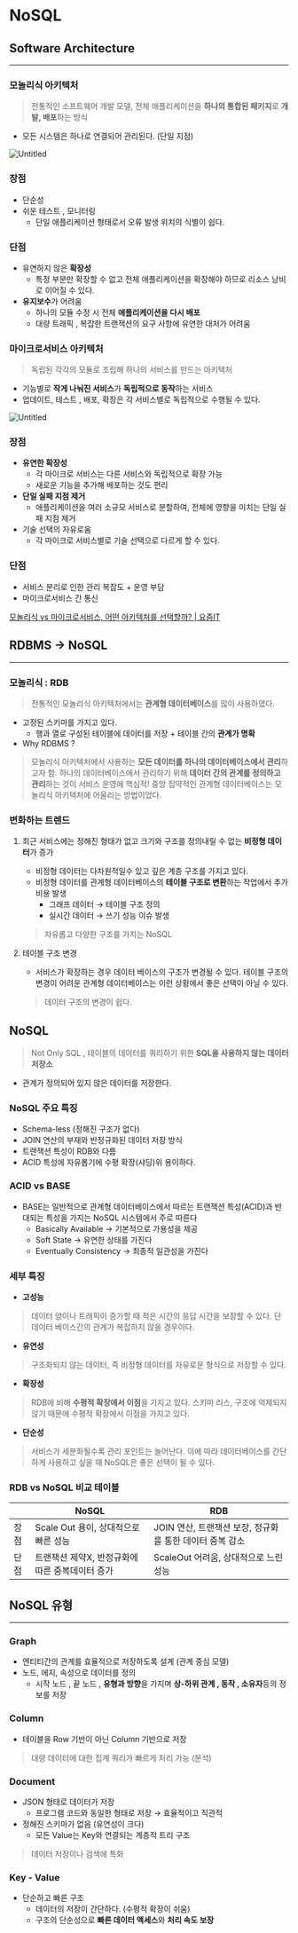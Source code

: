 # NoSQL

## Software Architecture

---

### 모놀리식 아키텍처

> 전통적인 소프트웨어 개발 모델, 전체 애플리케이션을 **하나의 통합된 패키지**로 **개발, 배포**하는 방식
>
- 모든 시스템은 하나로 연결되어 관리된다. (단일 지점)

![Untitled](NoSQL%205fe10da764ca4fee9cd0e0cb49cfa421/Untitled.png)

### 장점

- 단순성
- 쉬운 테스트 , 모니터링
    - 단일 애플리케이션 형태로서 오류 발생 위치의 식별이 쉽다.

### 단점

- 유연하지 않은 **확장성**
    - 특정 부분만 확장할 수 없고 전체 애플리케이션을 확장해야 하므로 리소스 낭비로 이어질 수 있다.
- **유지보수**가 어려움
    - 하나의 모듈 수정 시 전체 **애플리케이션을 다시 배포**
    - 대량 트래픽 , 복잡한 트랜잭션의 요구 사항에 유연한 대처가 어려움

### 마이크로서비스 아키텍처

> 독립된 각각의 모듈로 조립해 하나의 서비스를 만드는 아키텍처
>
- 기능별로 **작게 나눠진 서비스**가 **독립적으로 동작**하는 서비스
- 업데이트, 테스트 , 배포, 확장은 각 서비스별로 독립적으로 수행될 수 있다.

![Untitled](NoSQL%205fe10da764ca4fee9cd0e0cb49cfa421/Untitled%201.png)

### 장점

- **유연한 확장성**
    - 각 마이크로 서비스는 다른 서비스와 독립적으로 확장 가능
    - 새로운 기능을 추가해 배포하는 것도 편리
- **단일 실패 지점 제거**
    - 애플리케이션을 여러 소규모 서비스로 분할하여, 전체에 영향을 미치는 단일 실패 지점 제거
- 기술 선택의 자유로움
    - 각 마이크로 서비스별로 기술 선택으로 다르게 할 수 있다.

### 단점

- 서비스 분리로 인한 관리 복잡도 + 운영 부담
- 마이크로서비스 간 통신

[모놀리식 vs 마이크로서비스, 어떤 아키텍처를 선택할까? | 요즘IT](https://yozm.wishket.com/magazine/detail/1813/)

## RDBMS → NoSQL

---

### 모놀리식 : RDB

> 전통적인 모놀리식 아키텍처에서는 **관계형 데이터베이스**를 많이 사용하였다.
>
- 고정된 스키마를 가지고 있다.
    - 행과 열로 구성된 테이블에 데이터를 저장 + 테이블 간의 **관계가 명확**
- Why RDBMS ?

> 모놀리식 아키텍처에서 사용하는 **모든 데이터를 하나의 데이터베이스에서 관리**하고자 함.
하나의 데이터베이스에서 관리하기 위해 **데이터 간의 관계를 정의하고 관리**하는 것이 서비스 운영에 핵심적!
중앙 집약적인 관계형 데이터베이스는 모놀리식 아키텍처에 어울리는 방법이었다.
>

### 변화하는 트렌드

1. 최근 서비스에는 정해진 형태가 없고 크기와 구조를 정의내릴 수 없는 **비정형 데이터**가 증가
    - 비정형 데이터는 다차원적일수 있고 깊은 계층 구조를 가지고 있다.
    - 비정형 데이터를 관계형 데이터베이스의 **테이블 구조로 변환**하는 작업에서 추가 비용 발생
        - 그래프 데이터 → 테이블 구조 정의
        - 실시간 데이터 → 쓰기 성능 이슈 발생

   > 자유롭고 다양한 구조를 가지는 NoSQL
>
2. 테이블 구조 변경
    - 서비스가 확장하는 경우 데이터 베이스의 구조가 변경될 수 있다. 테이블 구조의 변경이 어려운 관계형 데이터베이스는 이런 상황에서 좋은 선택이 아닐 수 있다.

   > 데이터 구조의 변경이 쉽다.
>

## NoSQL

> Not Only SQL , 테이블의 데이터를 쿼리하기 위한 **SQL을 사용하지 않는 데이터 저장소**
>
- 관계가 정의되어 있지 않은 데이터를 저장한다.

### NoSQL 주요 특징

- Schema-less (정해진 구조가 없다)
- JOIN 연산의 부재와 반정규화된 데이터 저장 방식
- 트랜잭션 특성이 RDB와 다름
- ACID 특성에 자유롭기에 수평 확장(샤딩)위 용이하다.

### ACID vs BASE

- BASE는 일반적으로 관계형 데이터베이스에서 따르는 트랜잭션 특성(ACID)과 반대되는 특성을 가지는 NoSQL 시스템에서 주로 따른다
    - Basically Available → 기본적으로 가용성을 제공
    - Soft State → 유연한 상태를 가진다
    - Eventually Consistency → 최종적 일관성을 가진다

### 세부 특징

- **고성능**

> 데이터 양이나 트래픽이 증가할 때 적은 시간의 응답 시간을 보장할 수 있다. 단 데이터 베이스간의 관계가 복잡하지 않을 경우이다.
>
- **유연성**

> 구조화되지 않는 데이터, 즉 비정형 데이터를 자유로운 형식으로 저장할 수 있다.
>
- **확장성**

> RDB에 비해 **수평적 확장에서 이점**을 가지고 있다. 스키마 리스, 구조에 억제되지 않기 때문에 수평적 확장에서 이점을 가지고 있다.
>
- **단순성**

> 서비스가 세분화될수록 관리 포인트는 늘어난다. 이에 따라 데이터베이스를 간단하게 사용하고 싶을 때 NoSQL은 좋은 선택이 될 수 있다.
>

### **RDB vs NoSQL 비교 테이블**

|  | NoSQL | RDB |
| --- | --- | --- |
| 장점 | Scale Out 용이, 상대적으로 빠른 성능 | JOIN 연산, 트랜잭션 보장, 정규화를 통한 데이터 중복 감소 |
| 단점 | 트랜잭션 제약X, 반정규화에 따른 중복데이터 증가 | ScaleOut 어려움, 상대적으로 느린 성능 |

## NoSQL 유형

---

### Graph

- 엔티티간의 관계를 효율적으로 저장하도록 설계 (관계 중심 모델)
- 노드, 에지, 속성으로 데이터를 정의
    - 시작 노드 , 끝 노드 , **유형과 방향**을 가지며 **상-하위 관계 , 동작 , 소유자**등의 정보를 저장

### Column

- 테이블을 Row 기반이 아닌 Column 기반으로 저장

> 대량 데이터에 대한 집계 쿼리가 빠르게 처리 가능 (분석)
>

### Document

- JSON 형태로 데이터가 저장
    - 프로그램 코드와 동일한 형태로 저장 → 효율적이고 직관적
- 정해진 스키마가 없음 (유연성이 크다)
    - 모든 Value는 Key와 연결되는 계층적 트리 구조

> 데이터 저장이나 검색에 특화
>

### Key - Value

- 단순하고 빠른 구조
    - 데이터의 저장이 간단하다. (수평적 확장이 쉬움)
    - 구조의 단순성으로 **빠른 데이터 액세스**와 **처리 속도 보장**
